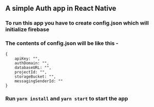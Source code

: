 ## A simple Auth app in React Native

### To run this app you have to create config.json which will initialize firebase
### The contents of config.json will be like this - 
```
{
    apiKey: "",
    authDomain: "",
    databaseURL: "",
    projectId: "",
    storageBucket: "",
    messagingSenderId: ""
}
```

### Run `yarn install` and `yarn start` to start the app
